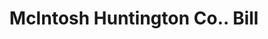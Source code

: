---
doi: 10.7916/D8XP8H10
date_other: '1896'
date_other_textual: '1896'
form: printed ephemera
genre:
- Invoices
name:
- McIntosh Huntington Co.
object_in_context_url: https://biggert.cul.columbia.edu/items/view/ave_biggert_01287
subject_hierarchical_geographic:
- Cleveland, Ohio, United States
subject_name:
- McIntosh Huntington Co.
title: McIntosh Huntington Co.. Bill
sort_title: McIntosh Huntington Co.. Bill
call_number: ave_biggert_01287
coordinates:
- 41.48222222222223,-81.66972222222223
pid: ave_biggert_01287
identifiers: ave_biggert_01287
thumbnail: https://derivativo-2.library.columbia.edu/iiif/2/ldpd:343316/full/!256,256/0/native.jpg
permalink: /biggert/ave_biggert_01287/
layout: iiif-image-page
---